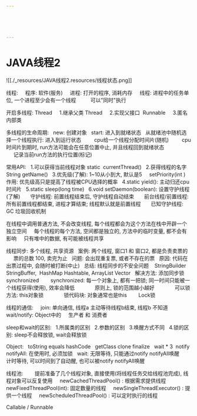 ```yaml
---





---
```


# JAVA线程2


![[./_resources/JAVA线程2.resources/线程状态.png]]

线程:
    程序: 软件(服务)
    进程: 打开的程序, 消耗内存
    线程: 进程中的任务单位, 一个进程至少会有一个线程
         可以"同时"执行

开启多线程: Thread
    1.继承父类 Thread
    2.实现父接口  Runnable
    3.匿名内部类

多线程的生命周期:
  new: 创建对象
  start: 进入到就绪状态
  从就绪池中随机选择一个线程执行: 进入到运行状态
        cpu给一个线程分配时间片(随机)
        cpu时间片到期时, run方法可能会在任意位置中止, 并且线程回到就绪状态
                       记录当前run方法的执行位置(标记)

常用API:
  1.可以获得当前线程对象 static  currentThread()
  2.获得线程的名字  String getName()
  3.优先级(了解): 1~10从小到大, 默认是5
    setPriority(int )
    作用: 优先级高只是提高了线程被CPU选择的概率
  4.static yield(): 主动归还cpu时间片
  5.static sleep(long time)
  6.void setDaemon(boolean): 设置守护线程(了解)
      守护线程: 前置线程结束后, 守护线程自动结束
      前台线程/前置线程: 所有前置线程都结束, 进程才算结束; 线程默认就是前置线程
      已知守护线程: GC 垃圾回收机制

在线程中调用普通方法, 不会改变线程, 每个线程都会为这个方法在栈中开辟一个独立空间
    每个线程的每个方法, 空间都是独立的, 方法中的临时变量, 都不会有影响
    只有堆中的数据, 有可能被线程共享

线程同步: 多个线程, 共享资源
  案例: 两个线程, 窗口1 和 窗口2, 都是负责卖票的
       票的总数 100, 卖完为止
  问题: 会出现重复票, 或者不存在的票
  原因: 代码在出票过程中, 会随时被打断(中止)
  总结: 线程同步的不安全问题    StringBuilder StringBuffer,  HashMap Hashtable, ArrayList Vector
  解决方法: 添加同步锁 synchronized
       synchronized: 每一个对象上, 都有一把锁; 同一时间只能被一个线程获得(使用), 效率会降低
             原则上, 锁的范围越小越好
             可以锁方法: this对象锁
             锁代码块: 对象通常也是this
       Lock锁

线程的通信:
    join: 单向通信, 线程a 主动等待线程b结束, 线程b 不知道
    wait/notify: Object中的
    生产者 和 消费者

sleep和wait的区别:
  1.所属类的区别
  2.参数的区别
  3.唤醒方式不同
  4.锁的区别: sleep不会释放锁, wait会释放锁

Object:
  toString equals hashCode
  getClass clone finalize
  wait \* 3  notify notifyAll: 在使用时, 必须加锁
  wait: 无限等待, 只能通过notify notifyAll唤醒
        计时等待, 可以时间到了自动醒, 也可以被notify notifyAll唤醒

线程池:
       提前准备了几个线程对象, 直接使用(将线程任务交给线程池完成), 线程对象可以反复使用
    newCachedThreadPool() : 根据需求提供线程
    newFixedThreadPool(int): 固定数量的线程
    newSingleThreadExecutor() : 提供一个线程
    newScheduledThreadPool() : 可以定时执行的线程

Callable / Runnable


